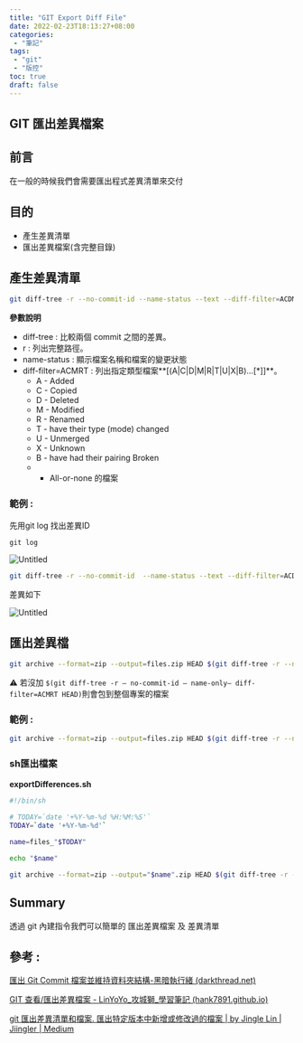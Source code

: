 ```yaml
---
title: "GIT Export Diff File"
date: 2022-02-23T18:13:27+08:00
categories:
 - "筆記"
tags:
 - "git"
 - "版控"
toc: true
draft: false
---
```




## GIT 匯出差異檔案
<!-- 簡介 -->
<!--more-->

## 前言

在一般的時候我們會需要匯出程式差異清單來交付

## 目的

- 產生差異清單
- 匯出差異檔案(含完整目錄)

## **產生差異清單**

```bash
git diff-tree -r --no-commit-id --name-status --text --diff-filter=ACDMRT  commit-id-1 commit-id-2 > changes.txt
```

**參數說明**

- diff-tree                 : 比較兩個 commit 之間的差異。
- r                             : 列出完整路徑。
- name-status          :  顯示檔案名稱和檔案的變更狀態
- diff-filter=ACMRT : 列出指定類型檔案**[(A|C|D|M|R|T|U|X|B)…[*]]**。
    - A - Added
    - C - Copied
    - D - Deleted
    - M - Modified
    - R - Renamed
    - T - have their type (mode) changed
    - U - Unmerged
    - X - Unknown
    - B - have had their pairing Broken
    - - All-or-none 的檔案

### **範例 :**

先用git log 找出差異ID

 `git log`

![Untitled](https://s3-us-west-2.amazonaws.com/secure.notion-static.com/83e720b7-a115-4806-b679-51ecb921f952/Untitled.png)

```bash
git diff-tree -r --no-commit-id  --name-status --text --diff-filter=ACDMRT  c19c 9676 > differences.txt
```

差異如下

![Untitled](https://s3-us-west-2.amazonaws.com/secure.notion-static.com/5415a082-7721-4051-aa2f-c2f200253a4c/Untitled.png)

## 匯出差異檔

```bash
git archive --format=zip --output=files.zip HEAD $(git diff-tree -r --no-commit-id --name-only --diff-filter=ACMRT commit-id-1 commit-id-2)
```

⚠️ 若沒加 `$(git diff-tree -r — no-commit-id — name-only— diff-filter=ACMRT HEAD)`則會包到整個專案的檔案

### **範例 :**

```bash
git archive --format=zip --output=files.zip HEAD $(git diff-tree -r --no-commit-id --name-only --diff-filter=ACMRT c19c 9676)
```

### sh匯出檔案

**exportDifferences.sh**

```bash
#!/bin/sh
 
# TODAY=`date '+%Y-%m-%d %H:%M:%S'`
TODAY=`date '+%Y-%m-%d'`

name=files_"$TODAY"

echo "$name"

git archive --format=zip --output="$name".zip HEAD $(git diff-tree -r --no-commit-id --name-only --diff-filter=ACMRT c19c 9676)
```

## **Summary**

透過 git 內建指令我們可以簡單的 匯出差異檔案 及 差異清單 

## 參考 :

[匯出 Git Commit 檔案並維持資料夾結構-黑暗執行緒 (darkthread.net)](https://blog.darkthread.net/blog/export-git-commit-files/)

[GIT 查看/匯出差異檔案 - LinYoYo_攻城獅_學習筆記 (hank7891.github.io)](https://hank7891.github.io/2021/08/11/GIT%E6%9F%A5%E7%9C%8B:%E5%8C%AF%E5%87%BA%E5%B7%AE%E7%95%B0%E6%AA%94%E6%A1%88/)

[git 匯出差異清單和檔案. 匯出特定版本中新增或修改過的檔案 | by Jingle Lin | Jiingler | Medium](https://medium.com/jiingler/git-%E5%8C%AF%E5%87%BA%E5%B7%AE%E7%95%B0%E6%B8%85%E5%96%AE%E5%92%8C%E6%AA%94%E6%A1%88-42b6ab9c7594)




